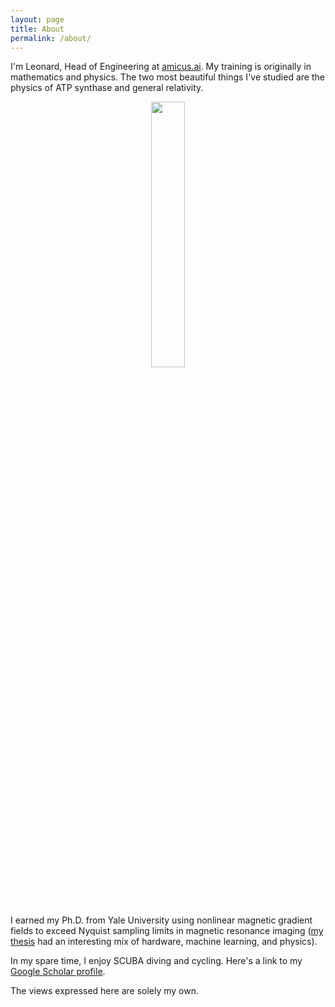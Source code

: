 ```yaml
---
layout: page
title: About
permalink: /about/
---
```


I'm Leonard, Head of Engineering at [amicus.ai](https://www.amicus.ai/).  My training is originally in mathematics and physics.  The two most beautiful things I've studied are the physics of ATP synthase and general relativity.

<div class="p" align="center" width="100%">
    <img width="33%" src="{{ site.url }}/assets/GRdistort.gif">   
</div>

I earned my Ph.D. from Yale University using nonlinear magnetic gradient fields to exceed Nyquist sampling limits in magnetic resonance imaging ([my thesis][nlgthesis] had an interesting mix of hardware, machine learning, and physics).  

In my spare time, I enjoy SCUBA diving and cycling.  Here's a link to my [Google Scholar profile][scholar].

The views expressed here are solely my own. 

[scholar]:https://scholar.google.com/citations?user=ItNIda0AAAAJ&hl=en&oi=ao
[nlgthesis]:https://drive.google.com/open?id=1o9w1TSCzuPCTP0rlX_YAasKfAHDMhQFv
